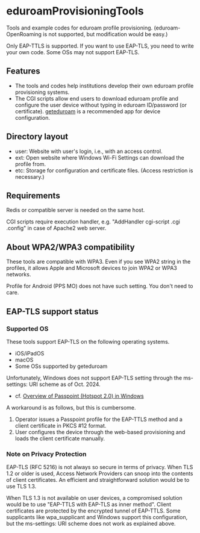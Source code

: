 # eduroamProvisioningTools
Tools and example codes for eduroam profile provisioning. (eduroam-OpenRoaming is not supported, but modification would be easy.)

Only EAP-TTLS is supported. If you want to use EAP-TLS, you need to write your own code. Some OSs may not support EAP-TLS.

## Features
- The tools and codes help institutions develop their own eduroam profile provisioning systems.
- The CGI scripts allow end users to download eduroam profile and configure the user device without typing in eduroam ID/password (or certificate). [geteduroam](https://www.geteduroam.app/) is a recommended app for device configuration.

## Directory layout
- user: Website with user's login, i.e., with an access control.
- ext: Open website where Windows Wi-Fi Settings can download the profile from.
- etc: Storage for configuration and certificate files. (Access restriction is necessary.)

## Requirements
Redis or compatible server is needed on the same host.

CGI scripts require execution handler,
 e.g. "AddHandler cgi-script .cgi .config" in case of Apache2 web server.

## About WPA2/WPA3 compatibility
These tools are compatible with WPA3. Even if you see WPA2 string in the profiles, it allows Apple and Microsoft devices to join WPA2 or WPA3 networks. 

Profile for Android (PPS MO) does not have such setting. You don't need to care.

## EAP-TLS support status
### Supported OS
These tools support EAP-TLS on the following operating systems.
- iOS/iPadOS
- macOS
- Some OSs supported by geteduroam

Unfortunately, Windows does not support EAP-TLS setting
 through the ms-settings: URI scheme as of Oct. 2024.
- cf. [Overview of Passpoint (Hotspot 2.0) in Windows](https://github.com/MicrosoftDocs/windows-driver-docs/blob/staging/windows-driver-docs-pr/mobilebroadband/passpoint.md)

A workaround is as follows, but this is cumbersome.
1. Operator issues a Passpoint profile for the EAP-TTLS method and
 a client certificate in PKCS #12 format.
1. User configures the device through the web-based provisioning
 and loads the client certificate manually.

### Note on Privacy Protection
EAP-TLS (RFC 5216) is not always so secure in terms of privacy.
When TLS 1.2 or older is used,
Access Network Providers can snoop into the contents of client certificates.
An efficient and straightforward solution would be
 to use TLS 1.3.

When TLS 1.3 is not available on user devices,
a compromised solution would be to use
"EAP-TTLS with EAP-TLS as inner method".
Client certificates are protected by the encrypted tunnel of EAP-TTLS.
Some supplicants like wpa_supplicant and Windows support this configuration,
 but the ms-settings: URI scheme does not work as explained above.

